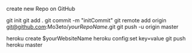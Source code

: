 create new Repo on GitHub

git init 
git add . 
git commit -m "initCommit"
git remote add origin git@github.com:Mo3eto/$yourRepoName$.git
git push -u origin master

heroku create $yourWebsiteName
heroku config:set key=value
git push heroku master
